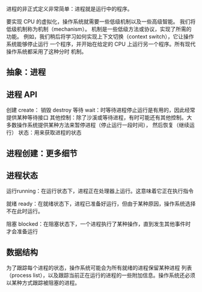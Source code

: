 进程的非正式定义非常简单：进程就是运行中的程序。


要实现 CPU 的虚拟化，操作系统就需要一些低级机制以及一些高级智能。
我们将低级机制称为机制（mechanism）。
机制是一些低级方法或协议，实现了所需的功能。
例如，我们稍后将学习如何实现上下文切换（context switch），它让操作系统能够停止运行
一个程序，并开始在给定的 CPU 上运行另一个程序。所有现代操作系统都采用了这种分时
机制。


## 抽象：进程



## 进程 API
创建 create：
销毁 destroy
等待 wait：时等待进程停止运行是有用的，因此经常提供某种等待接口
其他控制：除了沙溪或等待进程，有时可能还有其他控制。大多数操作系统提供某种方法来暂停进程（停止运行一段时间），
然后恢复（继续运行）
状态：用来获取进程的状态


## 进程创建：更多细节



## 进程状态
运行running：在运行状态下，进程正在处理器上运行。这意味着它正在执行指令

就绪 ready：在就绪状态下，进程已准备好运行，但由于某种原因，操作系统选择不在此时运行。

阻塞  blocked：在阻塞状态下，一个进程执行了某种操作，直到发生其他事件时才会准备运行


## 数据结构
为了跟踪每个进程的状态，操作系统可能会为所有就绪的进程保留某种进程
列表（process list），以及跟踪当前正在运行的进程的一些附加信息。操作系统还必须以某种方式跟踪被阻塞的进程。